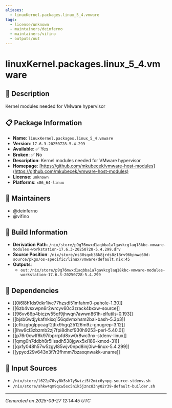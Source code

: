 ```yaml
---
aliases:
  - linuxKernel.packages.linux_5_4.vmware
tags:
  - license/unknown
  - maintainers/deinferno
  - maintainers/vifino
  - outputs/out
---
```


# linuxKernel.packages.linux_5_4.vmware

## 📝 Description

Kernel modules needed for VMware hypervisor

## 📋 Package Information

- **Name**: `linuxKernel.packages.linux_5_4.vmware`
- **Version**: `17.6.3-20250728-5.4.299`
- **Available**: ✅ Yes
- **Broken**: ✅ No
- **Description**: Kernel modules needed for VMware hypervisor
- **Homepage**: [https://github.com/mkubecek/vmware-host-modules](https://github.com/mkubecek/vmware-host-modules)
- **License**: `unknown`
- **Platforms**: `x86_64-linux`
## 👥 Maintainers

- @deinferno
- @vifino


## 🔧 Build Information

- **Derivation Path**: `/nix/store/p9g76mwxd1aqbba1a7gavkcglaq18kbc-vmware-modules-workstation-17.6.3-20250728-5.4.299.drv`
- **Source Position**: `/nix/store/ns30sqxb36k8jrds8z18rv96bpnwc60d-source/pkgs/os-specific/linux/vmware/default.nix:45`
- **Outputs**:
  - `out`:  `/nix/store/p9g76mwxd1aqbba1a7gavkcglaq18kbc-vmware-modules-workstation-17.6.3-20250728-5.4.299`

## 🔗 Dependencies

- [[0i6l8h1ds9dkr1ivc77hzsdl51mfahm0-pahole-1.30]]
- [[6zb4vsxwpn6r2wrcyv60c3zrack4bxxw-source]]
- [[96vv66p4biczw55qf9jhwqn7awwn861h-elfutils-0.193]]
- [[bjsb6wdjykafnkixq156qdvmxhsm2bai-bash-5.3p3]]
- [[cflrzgbglppcagf2jfix9hgq25126m9z-gnugrep-3.12]]
- [[lhw9cl3zbzmb2zj7fpi8dhxf930h9253-perl-5.40.0]]
- [[p76r0cwlf6k97ibprrpfd8xw0r8wc3nx-stdenv-linux]]
- [[qmg0h7ddbh8r5iissdh538jgwx5xi189-kmod-31]]
- [[qxfy048h57w5zgyl85wjv0npd8inj0iw-linux-5.4.299]]
- [[ypycd29v643n3f7r3fhmm7bzaxqnwakk-uname]]

## 📁 Input Sources

- `/nix/store/l622p70vy8k5sh7y5wizi5f2mic6ynpg-source-stdenv.sh`
- `/nix/store/shkw4qm9qcw5sc5n1k5jznc83ny02r39-default-builder.sh`

---
*Generated on 2025-09-27 12:14:45 UTC*
